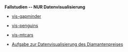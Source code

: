 


**Fallstudien -- NUR Datenvisualisierung**

- [vis-gapminder](https://datenwerk.netlify.app/posts/vis-gapminder/vis-gapminder)

- [vis-penguins](https://datenwerk.netlify.app/posts/vis-penguins/vis-penguins)

- [vis-mtcars](https://datenwerk.netlify.app/posts/vis-mtcars/vis-mtcars)

- [Aufgabe zur Datenvisualisierung des Diamantenpreises](https://data-se.netlify.app/2020/12/07/ex-visualizing-diamonds/)


